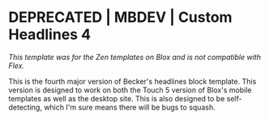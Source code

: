 DEPRECATED | MBDEV | Custom Headlines 4
=======================================

*This template was for the Zen templates on Blox and is not compatible with Flex.*

This is the fourth major version of Becker's headlines block template. This version is designed to work on both the Touch 5 version of Blox's mobile templates as well as the desktop site. This is also designed to be self-detecting, which I'm sure means there will be bugs to squash. 


